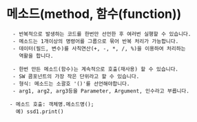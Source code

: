 # 메소드(method, 함수(function))
      - 반복적으로 발생하는 코드를 한번만 선언한 후 여러번 실행할 수 있습니다.
      - 메소드는 1개이상의 명령어를 그룹으로 묶어 반복 처리가 가능합니다.
      - 데이터(필드, 변수)를 사칙연산(+, -, *, /, %)을 이용하여 처리하는
        역활을 합니다.
       
      - 한번 만든 메소드(함수)는 계속적으로 호출(재사용) 할 수 있습니다.
      - SW 콤포넌트의 가장 작은 단위라고 할 수 있습니다.
      - 형식: 메소드는 소괄호 '()'를 선언해야합니다.
      - arg1, arg2, arg3등을 Parameter, Argument, 인수라고 부릅니다.
        
     - 메소드 호출: 객체명.메소드명();
       예) ssd1.print()
